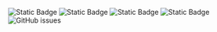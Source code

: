 ![Static Badge](https://img.shields.io/badge/blacklists-60-000000) ![Static Badge](https://img.shields.io/badge/blacklisted-3118896-cc0000) ![Static Badge](https://img.shields.io/badge/whitelisted-2244-00CC00) ![Static Badge](https://img.shields.io/badge/streaming_blacklist-28107-000000) ![GitHub issues](https://img.shields.io/github/issues/fabriziosalmi/blacklists)
